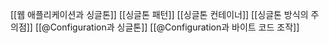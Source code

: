 [[웹 애플리케이션과 싱글톤]]
[[싱글톤 패턴]]
[[싱글톤 컨테이너]]
[[싱글톤 방식의 주의점]]
[[@Configuration과 싱글톤]]
[[@Configuration과 바이트 코드 조작]]